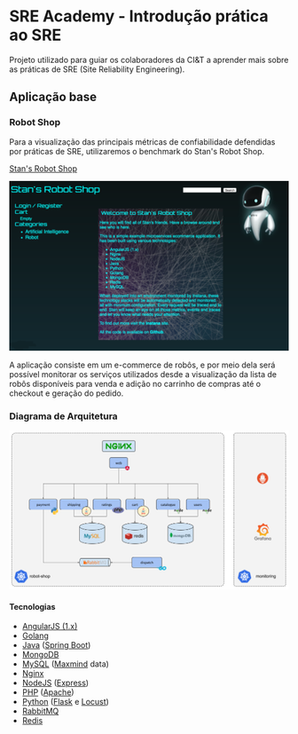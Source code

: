# SRE Academy - Introdução prática ao SRE

Projeto utilizado para guiar os colaboradores da CI&T a aprender mais sobre as práticas de SRE (Site Reliability Engineering).

## Aplicação base

### Robot Shop

Para a visualização das principais métricas de confiabilidade defendidas por práticas de SRE, utilizaremos o benchmark do Stan's Robot Shop.

[Stan's Robot Shop](https://github.com/instana/robot-shop/)

![Tela inicial](/assets/shop-front.png "Tela inicial")

A aplicação consiste em um e-commerce de robôs, e por meio dela será possível monitorar os serviços utilizados desde a visualização da lista de robôs disponíveis para venda e adição no carrinho de compras até o checkout e geração do pedido.

### Diagrama de Arquitetura

![Diagrama de Arquitetura](/assets/arquitetura.png "Diagrama de Arquitetura")

#### Tecnologias

- [AngularJS (1.x)](https://angularjs.org/)
- [Golang](https://go.dev/)
- [Java](https://www.java.com/pt-BR/) ([Spring Boot](https://spring.io/))
- [MongoDB](https://www.mongodb.com/)
- [MySQL](https://www.mysql.com/) ([Maxmind](https://www.maxmind.com/en/home) data)
- [Nginx](https://www.nginx.com/)
- [NodeJS](https://nodejs.org/en/) ([Express](https://expressjs.com/))
- [PHP](https://www.php.net/) ([Apache](https://httpd.apache.org/))
- [Python](https://www.python.org/) ([Flask](https://flask.palletsprojects.com/en/2.1.x/) e [Locust](https://locust.io/))
- [RabbitMQ](https://www.rabbitmq.com/)
- [Redis](https://redis.io/)
